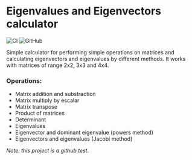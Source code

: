 # Eigenvalues and Eigenvectors calculator
![CI](https://github.com/SEscobedo/Eigenvalues_and_Eigenvectors/workflows/CI/badge.svg)
![GitHub](https://img.shields.io/github/license/SEscobedo/Eigenvalues_and_Eigenvectors?style=flat-square)

Simple calculator for performing simple operations on matrices and calculating eigenvectors and eigenvalues by different methods. It works with matrices of range 2x2, 3x3 and 4x4.

### Operations:

* Matrix addition and substraction
* Matrix multiply by escalar
* Matrix transpose
* Product of matrices
* Determinant
* Eigenvalues
* Eigenvector and dominant eigenvalue (powers method)
* Eigenvectors and eigenvalues (Jacobi method)


_Note: this project is a github test._

